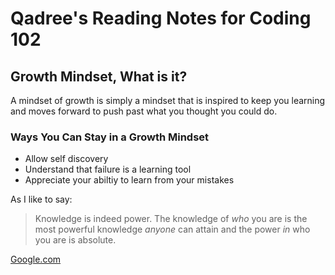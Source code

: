 # Qadree's Reading Notes for Coding 102


## Growth Mindset, What is it? 

A mindset of growth is simply a mindset that is inspired to keep you learning and moves forward to push past what you thought you could do.

### **Ways You Can Stay in a Growth Mindset**
*  Allow self discovery
*  Understand that failure is a learning tool
*  Appreciate your abiltiy to learn from your mistakes

As I like to say:
> Knowledge is indeed power. 
> The knowledge of *who* you are is the most powerful knowledge *anyone* can attain and the power *in* who you are is absolute.


[Google.com](http://google.com)

